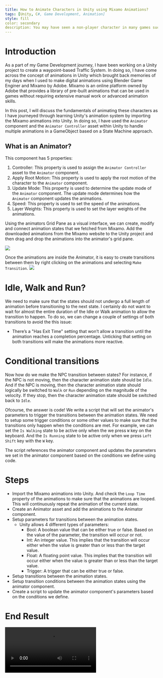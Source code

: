```yaml
---
title: How to Animate Characters in Unity using Mixamo Animations?
tags: [Unity, C#, Game Development, Animation]
style: fill
color: secondary
description: You may have seen a non-player character in many games such as Grand Theft Auto or Assassin's Creed. In these games, the non-player character (NPC) is controlled by an animator! As these NPCs move around the game world, they undergo state changes, which are represented by animations!
---
```


# Introduction

As a part of my Game Development journey, I have been working on a Unity project to create a waypoint-based Traffic System. In doing so, I have come across the concept of animations in Unity which brought back memories of my days when I used to make digital animations using Blender Game Enginer and Mixamo by Adobe. Mixamo is an online platform owned by Adobe that provides a library of pre-built animations that can be used in games without requiring extensive manual work or advanced animation skills. 

In this post, I will discuss the fundamentals of animating these characters as I have journeyed through learning Unity's animation system by importing the Mixamo animations into Unity. In doing so, I have used the `Animator` component and the `Animator Controller` asset within Unity to handle multiple animations in a GameObject based on a State Machine approach.


## What is an Animator?

This component has 5 properties:

1. Controller: This property is used to assign the `Animator Controller` asset to the `Animator` component.
2. Apply Root Motion: This property is used to apply the root motion of the character to the `Animator` component.
3. Update Mode: This property is used to determine the update mode of the `Animator` component. The update mode determines how the `Animator` component updates the animations.
4. Speed: This property is used to set the speed of the animations.
5. Layer Weights: This property is used to set the layer weights of the animations.

Using the animators Grid Pane as a visual interface, we can create, modify and connect animation states that we fetched from Mixamo. Add the downloaded animations from the Mixamo website to the Unity project and then drag and drop the animations into the animator's grid pane.

![](https://miro.medium.com/v2/resize:fit:640/format:webp/1*LTOiZ25Tpmo1Nwvu2Ia1fA.png)

Once the animations are inside the Animator, it is easy to create transitions between them by right clicking on the animations and selecting `Make Transition`.
![](https://miro.medium.com/v2/resize:fit:720/format:webp/1*vJHp1u_M5nZOPWYUqeRHnA.gif)

# Idle, Walk and Run? 

We need to make sure that the states should not undergo a full length of animation before transitioning to the next state. I certainly do not want to wait for almost the entire duration of the Idle or Walk animation to allow the transition to happen. To do so, we can change a couple of settings of both transitions to avoid the this issue:
- There’s a "Has Exit Time" setting that won’t allow a transition until the animation reaches a completion percentage. Unticking that setting on both transitions will make the animations more reactive.


# Conditional transitions

Now how do we make the NPC transition between states? For instance, if the NPC is not moving, then the character animation state should be `Idle`. And if the NPC is moving, then the character animation state should logically be switched to `Walk` or `Run` depending on the magnitude of the velocity. If they stop, then the character animation state should be switched back to `Idle`.

Ofcourse, the answer is code! We write a script that will set the animator's parameters to trigger the transitions between the animation states. We need to setup some trigger conditions or some other values to make sure that the transitions only happen when the conditions are met. For example, we can set the `Is Walking` state to be active only when the we press `W` key on the keyboard. And the `Is Running` state to be active only when we press `Left Shift` key with the `W` key.

The script references the animator component and updates the parameters we set in the animator component based on the conditions we define using code.

# Steps

- Import the Mixamo animations into Unity. And check the `Loop Time` property of the animations to make sure that the animations are looped. This will continuously repeat the animation of the current state.
- Create an Animator asset and add the animations to the Animator component.
- Setup parameters for transitions between the animation states.
    - Unity allows 4 different types of parameters:
        - Bool: A boolean value that can be either true or false. Based on the value of the parameter, the transition will occur or not.
        - Int: An integer value. This implies that the transition will occur either when the value is greater than or less than the target value.
        - Float: A floating point value. This implies that the transition will occur either when the value is greater than or less than the target value.
        - Trigger: A trigger that can be either true or false.
- Setup transitions between the animation states.
- Setup transition conditions between the animation states using the animator component.
- Create a script to update the animator component's parameters based on the conditions we define.

# End Result

<video src="https://github.com/user-attachments/assets/19538267-e845-446d-9949-5fb58b3a29d3" controls="controls" style="max-width: 730px;"></video>



